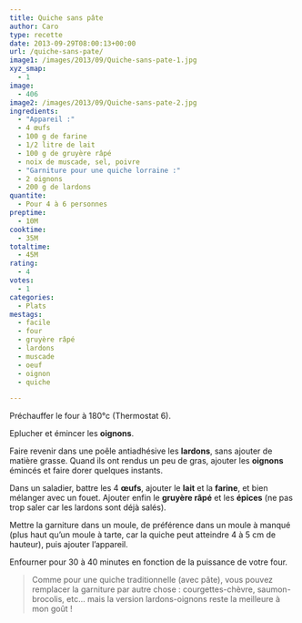 ```yaml
---
title: Quiche sans pâte
author: Caro
type: recette
date: 2013-09-29T08:00:13+00:00
url: /quiche-sans-pate/
image1: /images/2013/09/Quiche-sans-pate-1.jpg
xyz_smap:
  - 1
image:
  - 406
image2: /images/2013/09/Quiche-sans-pate-2.jpg
ingredients:
  - "Appareil :"
  - 4 œufs
  - 100 g de farine
  - 1/2 litre de lait
  - 100 g de gruyère râpé
  - noix de muscade, sel, poivre
  - "Garniture pour une quiche lorraine :"
  - 2 oignons
  - 200 g de lardons
quantite:
  - Pour 4 à 6 personnes
preptime:
  - 10M
cooktime:
  - 35M
totaltime:
  - 45M
rating:
  - 4
votes:
  - 1
categories:
  - Plats
mestags:
  - facile
  - four
  - gruyère râpé
  - lardons
  - muscade
  - oeuf
  - oignon
  - quiche

---
```

Préchauffer le four à 180°c (Thermostat 6).

Eplucher et émincer les **oignons**.

Faire revenir dans une poêle antiadhésive les **lardons**, sans ajouter de matière grasse. Quand ils ont rendus un peu de gras, ajouter les **oignons** émincés et faire dorer quelques instants.

Dans un saladier, battre les 4 **œufs**, ajouter le **lait** et la **farine**, et bien mélanger avec un fouet. Ajouter enfin le **gruyère râpé** et les **épices** (ne pas trop saler car les lardons sont déjà salés).

Mettre la garniture dans un moule, de préférence dans un moule à manqué (plus haut qu&rsquo;un moule à tarte, car la quiche peut atteindre 4 à 5 cm de hauteur), puis ajouter l&rsquo;appareil.

Enfourner pour 30 à 40 minutes en fonction de la puissance de votre four.

> Comme pour une quiche traditionnelle (avec pâte), vous pouvez remplacer la garniture par autre chose : courgettes-chèvre, saumon-brocolis, etc&#8230; mais la version lardons-oignons reste la meilleure à mon goût !
